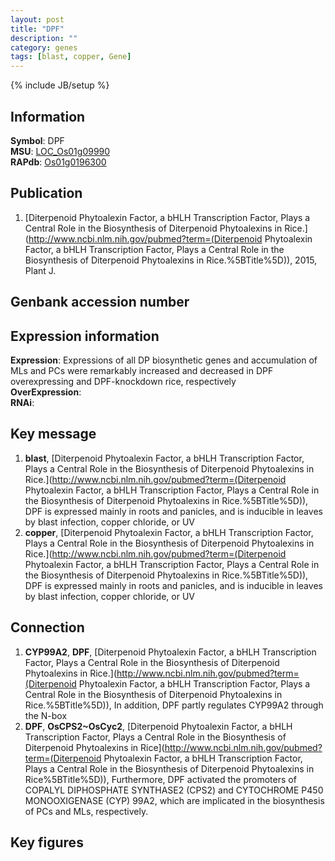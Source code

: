 ```yaml
---
layout: post
title: "DPF"
description: ""
category: genes
tags: [blast, copper, Gene]
---
```

{% include JB/setup %}

## Information
__Symbol__: DPF  
__MSU__: [LOC_Os01g09990](http://rice.plantbiology.msu.edu/cgi-bin/ORF_infopage.cgi?orf=LOC_Os01g09990)  
__RAPdb__: [Os01g0196300](http://rapdb.dna.affrc.go.jp/viewer/gbrowse_details/irgsp1?name=Os01g0196300)  

## Publication
1. [Diterpenoid Phytoalexin Factor, a bHLH Transcription Factor, Plays a Central Role in the Biosynthesis of Diterpenoid Phytoalexins in Rice.](http://www.ncbi.nlm.nih.gov/pubmed?term=(Diterpenoid Phytoalexin Factor, a bHLH Transcription Factor, Plays a Central Role in the Biosynthesis of Diterpenoid Phytoalexins in Rice.%5BTitle%5D)), 2015, Plant J.

## Genbank accession number

## Expression information
__Expression__: Expressions of all DP biosynthetic genes and accumulation of MLs and PCs were remarkably increased and decreased in DPF overexpressing and DPF-knockdown rice, respectively  
__OverExpression__:  
__RNAi__:  

## Key message
1. __blast__, [Diterpenoid Phytoalexin Factor, a bHLH Transcription Factor, Plays a Central Role in the Biosynthesis of Diterpenoid Phytoalexins in Rice.](http://www.ncbi.nlm.nih.gov/pubmed?term=(Diterpenoid Phytoalexin Factor, a bHLH Transcription Factor, Plays a Central Role in the Biosynthesis of Diterpenoid Phytoalexins in Rice.%5BTitle%5D)),  DPF is expressed mainly in roots and panicles, and is inducible in leaves by blast infection, copper chloride, or UV
2. __copper__, [Diterpenoid Phytoalexin Factor, a bHLH Transcription Factor, Plays a Central Role in the Biosynthesis of Diterpenoid Phytoalexins in Rice.](http://www.ncbi.nlm.nih.gov/pubmed?term=(Diterpenoid Phytoalexin Factor, a bHLH Transcription Factor, Plays a Central Role in the Biosynthesis of Diterpenoid Phytoalexins in Rice.%5BTitle%5D)),  DPF is expressed mainly in roots and panicles, and is inducible in leaves by blast infection, copper chloride, or UV

## Connection
1. __CYP99A2__, __DPF__, [Diterpenoid Phytoalexin Factor, a bHLH Transcription Factor, Plays a Central Role in the Biosynthesis of Diterpenoid Phytoalexins in Rice.](http://www.ncbi.nlm.nih.gov/pubmed?term=(Diterpenoid Phytoalexin Factor, a bHLH Transcription Factor, Plays a Central Role in the Biosynthesis of Diterpenoid Phytoalexins in Rice.%5BTitle%5D)),  In addition, DPF partly regulates CYP99A2 through the N-box
2. __DPF__, __OsCPS2~OsCyc2__, [Diterpenoid Phytoalexin Factor, a bHLH Transcription Factor, Plays a Central Role in the Biosynthesis of Diterpenoid Phytoalexins in Rice](http://www.ncbi.nlm.nih.gov/pubmed?term=(Diterpenoid Phytoalexin Factor, a bHLH Transcription Factor, Plays a Central Role in the Biosynthesis of Diterpenoid Phytoalexins in Rice%5BTitle%5D)), Furthermore, DPF activated the promoters of COPALYL DIPHOSPHATE SYNTHASE2 (CPS2) and CYTOCHROME P450 MONOOXIGENASE (CYP) 99A2, which are implicated in the biosynthesis of PCs and MLs, respectively.

## Key figures


